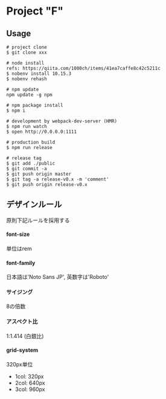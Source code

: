 # Project "F"

## Usage

```
# project clone
$ git clone xxx

# node install
refs: https://qiita.com/1000ch/items/41ea7caffe8c42c5211c
$ nobenv install 10.15.3
$ nobenv rehash

# npm update
npm update -g npm

# npm package install
$ npm i

# development by webpack-dev-server (HMR)
$ npm run watch
$ open http://0.0.0.0:1111

# production build
$ npm run release

# release tag
$ git add ./public
$ git commit -a
$ git push origin master
$ git tag -a release-v0.x -m 'comment'
$ git push origin release-v0.x
```

## デザインルール
原則下記ルールを採用する

#### font-size
単位はrem

#### font-family
日本語は'Noto Sans JP', 英数字は'Roboto'

#### サイジング
8の倍数

#### アスペクト比
1:1.414 (白銀比)

#### grid-system
320px単位

- 1col: 320px
- 2col: 640px
- 3col: 960px
